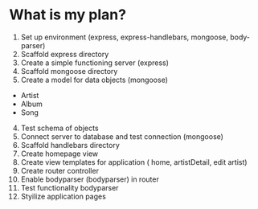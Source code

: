 # What is my plan?

1. Set up environment (express, express-handlebars, mongoose, body-parser)
2. Scaffold express directory
2. Create a simple functioning server (express)
2. Scaffold mongoose directory
2. Create a model for data objects (mongoose)
  - Artist
  - Album
  - Song
4. Test schema of objects
3. Connect server to database and test connection (mongoose)
4. Scaffold handlebars directory
5. Create homepage view
6. Create view templates for application ( home, artistDetail, edit artist)
7. Create router controller
8. Enable bodyparser (bodyparser) in router
9. Test functionality bodyparser
9. Styilize application pages
